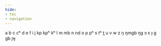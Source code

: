 ```yaml
---
hide:
- toc
- navigation
---
```

a
b
c
cʰ
d
e
f
i
j
kp
kpʰ
kʰ
l
m
mb
n
nd
o
p
pʰ
s
tʰ
t̪
u
v
w
z
ŋ
ŋmɡb
ŋɡ
ɔ
ɛ
ɟ
ɡ
ɡb
ɲɟ
